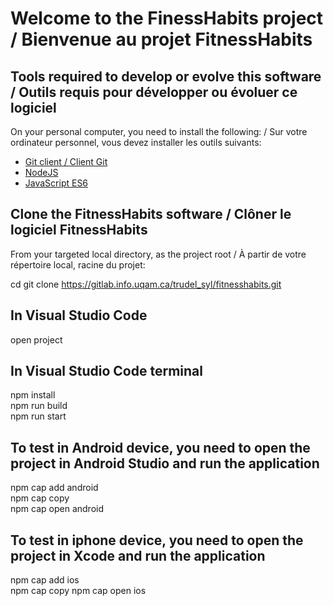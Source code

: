 # Welcome to the FinessHabits project / Bienvenue au projet FitnessHabits

## Tools required to develop or evolve this software / Outils requis pour développer ou évoluer ce logiciel

On your personal computer, you need to install the following: / Sur votre ordinateur personnel, vous devez installer les outils suivants:

- [Git client / Client Git](https://git-scm.com/downloads)
- [NodeJS](https://nodejs.org/en/download/)
- [JavaScript ES6](https://www.npmjs.com/package/es6)

## Clone the FitnessHabits software / Clôner le logiciel FitnessHabits

From your targeted local directory, as the project root / À partir de votre répertoire local, racine du projet:

   cd <your local project directory>
   git clone https://gitlab.info.uqam.ca/trudel_syl/fitnesshabits.git
   
   ## In Visual Studio Code  
   open project  

   ## In Visual Studio Code terminal  
   npm install  
   npm run build  
   npm run start  

   ## To test in Android device, you need to open the project in Android Studio and run the application  
   npm cap add android  
   npm cap copy  
   npm cap open android  

   ## To test in iphone device, you need to open the project in Xcode and run the application  
   npm cap add ios  
   npm cap copy
   npm cap open ios
   



